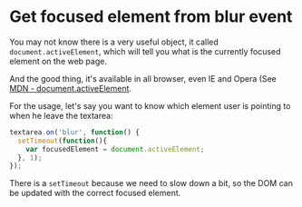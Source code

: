 # Get focused element from blur event

You may not know there is a very useful object, it called `document.activeElement`, which will tell you what is the currently focused element on the web page.

And the good thing, it's available in all browser, even IE and Opera (See [MDN - document.activeElement](https://developer.mozilla.org/en-US/docs/Web/API/Document/activeElement).

For the usage, let's say you want to know which element user is pointing to when he leave the textarea:

```js
textarea.on('blur', function() {
  setTimeout(function(){
    var focusedElement = document.activeElement;
  }, 1);
});
```

There is a `setTimeout` because we need to slow down a bit, so the DOM can be updated with the correct focused element.
